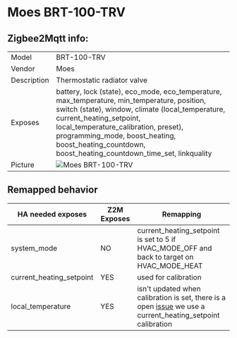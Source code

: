 # Moes BRT-100-TRV

## Zigbee2Mqtt info:

|             |                                                                                                                                                                                                                                                                                                                             |
|-------------|-----------------------------------------------------------------------------------------------------------------------------------------------------------------------------------------------------------------------------------------------------------------------------------------------------------------------------|
| Model       | BRT-100-TRV                                                                                                                                                                                                                                                                                                                 |
| Vendor      | Moes                                                                                                                                                                                                                                                                                                                        |
| Description | Thermostatic radiator valve                                                                                                                                                                                                                                                                                                 |
| Exposes     | battery, lock (state), eco_mode, eco_temperature, max_temperature, min_temperature, position, switch (state), window, climate (local_temperature, current_heating_setpoint, local_temperature_calibration, preset), programming_mode, boost_heating, boost_heating_countdown, boost_heating_countdown_time_set, linkquality |
| Picture     | ![Moes BRT-100-TRV](https://www.zigbee2mqtt.io/images/devices/BRT-100-TRV.jpg)                                                                                                                                                                                                                                              |

## Remapped behavior

| HA needed exposes        | Z2M Exposes | Remapping                                                                                                                                                       |
|--------------------------|-------------|-----------------------------------------------------------------------------------------------------------------------------------------------------------------|
| system_mode              | NO          | current_heating_setpoint is set to 5 if HVAC_MODE_OFF and back to target on HVAC_MODE_HEAT                                                                      |
| current_heating_setpoint | YES         | used for calibration                                                                                                                                            |
| local_temperature        | YES         | isn't updated when calibration is set, there is a open [issue](https://github.com/Koenkk/zigbee2mqtt/issues/9486) we use a current_heating_setpoint calibration |